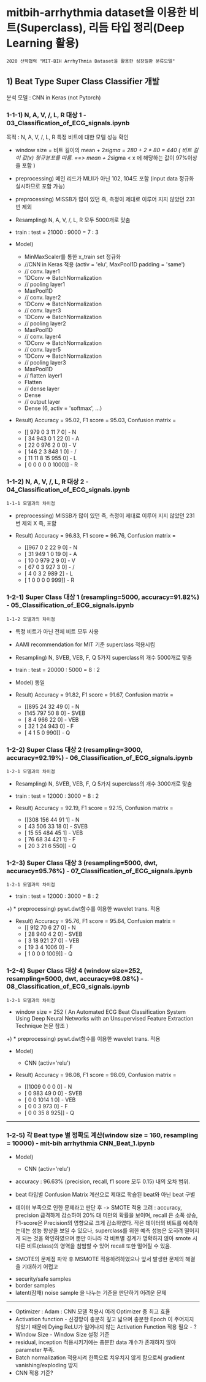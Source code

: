 # mitbih-arrhythmia dataset을 이용한 비트(Superclass), 리듬 타입 정리(Deep Learning 활용)


	2020 산학협력 "MIT-BIH ArrhyThmia Dataset을 활용한 심장질환 분류모델"

## 1) Beat Type Super Class Classifier 개발 

분석 모델 : CNN in Keras (not Pytorch)

### 1-1-1) N, A, V, /, L, R 대상 1 - 03_Classification_of_ECG_signals.ipynb

목적 :  N, A, V, /, L, R 특정 비트에 대한 모델 성능 확인

* window size = 비트 길이의 mean + 2*sigma = 280 + 2 * 80 = 440
 ( 비트 길이 값(x) 정규분포를 따름. ==> mean + 2*sigma < x 에 해당하는 값이 97%이상을 포함 )

* preprocessing) 메인 리드가 MLII가 아닌 102, 104도 포함 (input data 정규화 실시하므로 포함 가능)

* preprocessing) MISSB가 많이 있던 즉, 측정이 제대로 이루어 지지 않았던 231번 제외

* Resampling) N, A, V, /, L, R 모두 5000개로 맞춤

* train : test = 21000 : 9000 = 7 : 3

* Model) 
	- MinMaxScaler를 통한 x_train set 정규화
	- //CNN in Keras 적용 (activ = 'elu', MaxPool1D padding = 'same')
	- //    conv. layer1
	- 1DConv => BatchNormalization
	- // pooling layer1
	- MaxPool1D
	- //    conv. layer2
	- 1DConv => BatchNormalization
	- //    conv. layer3
	- 1DConv => BatchNormalization
	- // pooling layer2
	- MaxPool1D
	- //    conv. layer4
	- 1DConv => BatchNormalization
	- //    conv. layer5
	- 1DConv => BatchNormalization
	- // pooling layer3
	- MaxPool1D
	- // flatten layer1
	- Flatten
	- //  dense layer
	- Dense
	- //  output layer
	- Dense (6, activ = 'softmax', ...)

* Result) Accuracy = 95.02, F1 score = 95.03, 
	Confusion matrix = 
	- [[ 979    0    3   11    7    0]  - N
	-  [  34  943    0    1   22    0]  - A
	-  [  22    0  976    2    0    0]  - V
	-  [ 146    2    3  848    1    0]  - /
	-  [  11   11    8   15  955    0]  - L
	-  [   0    0    0    0    0 1000]] - R

### 1-1-2) N, A, V, /, L, R 대상 2 - 04_Classification_of_ECG_signals.ipynb

	1-1-1 모델과의 차이점

* preprocessing) MISSB가 많이 있던 즉, 측정이 제대로 이루어 지지 않았던 231번 제외 X 즉, 포함

* Result) Accuracy = 96.83, F1 score = 96.76, 
	Confusion matrix = 
	- [[967   0   2  22   9   0]  - N
 	-  [ 31 949   1   0  19   0]  - A
	-  [ 10   0 979   2   9   0]  - V
	-  [ 67   0   3 927   3   0]  - /
	-  [  4   0   3   2 989   2]  - L
	-  [  1   0   0   0   0 999]] - R

### 1-2-1) Super Class 대상 1 (resampling=5000, accuracy=91.82%) - 05_Classification_of_ECG_signals.ipynb

	1-1-2 모델과의 차이점

* 특정 비트가 아닌 전체 비트 모두 사용

* AAMI recommendation for MIT 기준 superclass 적용시킴

* Resampling) N, SVEB, VEB, F, Q 5가지 superclass의 개수 5000개로 맞춤

* train : test = 20000 : 5000 = 8 : 2

* Model) 동일

* Result) Accuracy = 91.82, F1 score = 91.67, 
	Confusion matrix = 
	- [[895  24  32  49   0]  - N
	-  [145 797  50   8   0]  - SVEB
	-  [  8   4 966  22   0]  - VEB
	-  [ 32   1  24 943   0]  - F
	-  [  4   1   5   0 990]] - Q

### 1-2-2) Super Class 대상 2 (resampling=3000, accuracy=92.19%) - 06_Classification_of_ECG_signals.ipynb

	1-2-1 모델과의 차이점

* Resampling) N, SVEB, VEB, F, Q 5가지 superclass의 개수 3000개로 맞춤

* train : test = 12000 : 3000 = 8 : 2

* Result) Accuracy = 92.19, F1 score = 92.15, 
	Confusion matrix = 
	- [[308 156  44  91   1] - N
	-  [ 43 506  33  18   0]  - SVEB
	-  [ 15  55 484  45   1]  - VEB
	-  [ 76  68  34 421   1]  - F
	-  [ 20   3  21   6 550]] - Q

### 1-2-3) Super Class 대상 3 (resampling=5000, dwt, accuracy=95.76%) - 07_Classification_of_ECG_signals.ipynb

	1-2-1 모델과의 차이점

* train : test = 12000 : 3000 = 8 : 2

+) * preprocessing) pywt.dwt함수를 이용한 wavelet trans. 적용

* Result) Accuracy = 95.76, F1 score = 95.64, 
	Confusion matrix = 
	- [[ 912   70    6   27    0] - N
	-  [  28  940    4    2    0]  - SVEB
	-  [   3   18  921   27    0]  - VEB
	-  [  19    3    4 1006    0]  - F
	-  [   1    0    0    0 1009]] - Q

### 1-2-4) Super Class 대상 4 (window size=252, resampling=5000, dwt, accuracy=98.08%) - 08_Classification_of_ECG_signals.ipynb

	1-2-1 모델과의 차이점

* window size = 252 ( An Automated ECG Beat Classification System Using Deep Neural Networks with an Unsupervised Feature Extraction Technique 논문 참조 )

+) * preprocessing) pywt.dwt함수를 이용한 wavelet trans. 적용

* Model)
	- CNN (activ='relu') 

* Result) Accuracy = 98.08, F1 score = 98.09, 
	Confusion matrix = 
	- [[1009    0    0    0    0] - N
	-  [   0  983   49    0    0]  - SVEB
	-  [   0    0 1014    1    0]  - VEB
	-  [   0    0    3  973    0]  - F
	-  [   0    0   35    8  925]] - Q
-----------------------------------------------------------------------------------------------------
### 1-2-5) 각 Beat type 별 정확도 계산(window size = 160, resampling = 10000) - mit-bih arrhythmia CNN_Beat_1.ipynb

* Model)
	- CNN (activ='relu') 
* accuracy : 96.63% (precision, recall, f1 score 모두 0.15) 내의 오차 범위.

* beat 타입별 Confusion Matrix 계산으로 제대로 학습된 beat와 아닌 beat 구별

* 데이터 부족으로 인한 문제라고 판단 후 -> SMOTE 적용 고려
: accuracy, precision 급격하게 감소하여 20% 대 미만의 확률을 보이며, recall 은 소폭 상승, F1-score은 Precision의 영향으로 크게 감소하였다. 
  작은 데이터의 비트를 예측하는데는 성능 향상을 보일 수 있으나, superclass를 위한 예측 성능은 오히려 떨어지게 되는 것을 확인하였으며 뿐만 아니라 각 비트별 경계가 명확하지 않아 smote 시 다른 비트(class)의 영역을 침범할 수 있어 recall 또한 떨어질 수 있음.

* SMOTE의 문제점 파악 후 MSMOTE 적용하려하였으나 앞서 발생한 문제의 해결을 기대하기 어렵고
- security/safe samples
- border samples
- latent(잠재) noise sample 
을 나누는 기준을 판단하기 어려운 문제
--------------------------------------------------------------------------------------------------
- Optimizer : Adam : CNN 모델 적용시 여러 Optimizer 중 최고 효율
- Activation function - 신경망이 충분히 깊고 넓으며 충분한 Epoch 이 주어지지 않았기 때문에 Dying ReLU가 일어나지 않는 Activation Function 적용 필요 - ?
- Window Size - Window Size 설정 기준
- residual, inception 적용시키기에는 충분한 data 개수가 존재하지 않아 parameter 부족.
- Batch normalization 적용시켜 한쪽으로 치우치지 않게 함으로써 gradient vanishing/exploding 방지
- CNN 적용 기준?


